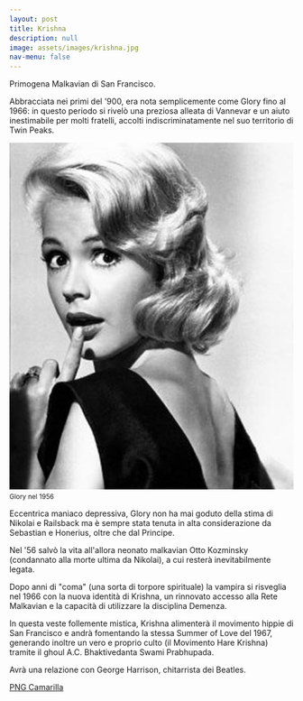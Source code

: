 ```yaml
---
layout: post
title: Krishna
description: null
image: assets/images/krishna.jpg
nav-menu: false
---
```


Primogena Malkavian di San Francisco.

Abbracciata nei primi del '900, era nota semplicemente come Glory fino al 1966: in questo periodo si rivelò una preziosa alleata di Vannevar e un aiuto inestimabile per molti fratelli, accolti indiscriminatamente nel suo territorio di Twin Peaks.

![glory](assets/images/glory.jpg)
<small>Glory nel 1956</small>

Eccentrica maniaco depressiva, Glory non ha mai goduto della stima di Nikolai e Railsback ma è sempre stata tenuta in alta considerazione da Sebastian e Honerius, oltre che dal Principe.

Nel '56 salvò la vita all'allora neonato malkavian Otto Kozminsky (condannato alla morte ultima da Nikolai), a cui resterà inevitabilmente legata.

Dopo anni di "coma" (una sorta di torpore spirituale) la vampira si risveglia nel 1966 con la nuova identità di Krishna, un rinnovato accesso alla Rete Malkavian e la capacità di utilizzare la disciplina Demenza.

In questa veste follemente mistica, Krishna alimenterà il movimento hippie di San Francisco e andrà fomentando la stessa Summer of Love del 1967, generando inoltre un vero e proprio culto (il Movimento Hare Krishna) tramite il ghoul A.C. Bhaktivedanta Swami Prabhupada.

Avrà una relazione con George Harrison, chitarrista dei Beatles.

<a href="http://xabacadabra.com/cursed-legacy/png-camarilla.html" class="button back">PNG Camarilla</a>